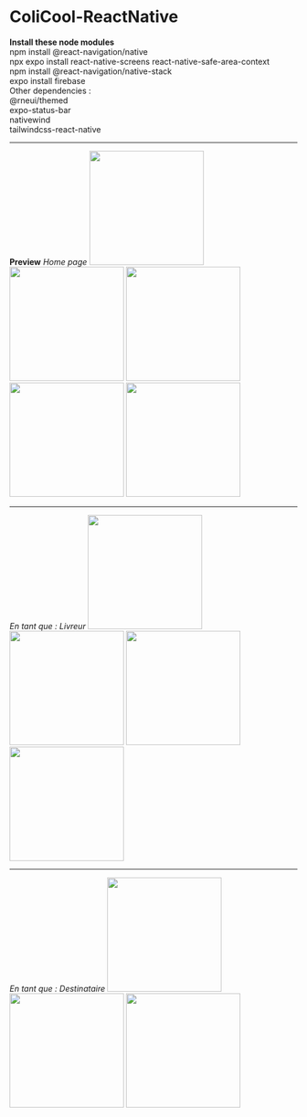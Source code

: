 # ColiCool-ReactNative
<b>Install these node modules</b> <br>
npm install @react-navigation/native  <br>
npx expo install react-native-screens react-native-safe-area-context <br>
npm install @react-navigation/native-stack <br>
expo install firebase <br>
Other dependencies :  <br>
@rneui/themed <br> 
expo-status-bar <br> 
nativewind <br>
tailwindcss-react-native <br>
<hr>
<b>Preview</b>
<i>Home page</i>
<img width="200" src="https://user-images.githubusercontent.com/24206661/207589538-93653a70-1de0-4333-ab17-213176da7ade.jpeg"/>
<img width="200" src="https://user-images.githubusercontent.com/24206661/207589515-639df645-4a46-4dd5-aaac-9dc240e1aca2.jpeg"/>
<img width="200" src="https://user-images.githubusercontent.com/24206661/207589562-972c21c3-0b52-44dd-a308-076121a1f175.jpeg"/>
<img width="200" src="https://user-images.githubusercontent.com/24206661/207589585-c5f0c5f4-c311-4a12-b0a7-0ecea3f43f31.jpeg"/>
<img width="200" src="https://user-images.githubusercontent.com/24206661/207589625-a5ee772a-4fec-4f39-8470-4da8e99a08c4.jpeg"/>
<hr>
<i>En tant que : Livreur </i>
<img width="200" src="https://user-images.githubusercontent.com/24206661/207589878-d13eadd9-bc6f-46c5-82d2-15a1c0e0ffff.jpeg"/>
<img width="200" src="https://user-images.githubusercontent.com/24206661/207589895-f365d62d-2b32-4804-9f3f-fb8c2e23c653.jpeg"/>
<img width="200" src="https://user-images.githubusercontent.com/24206661/207589904-f28c85b0-503d-46b7-89f6-29d8f20c9bad.jpeg"/>
<img width="200" src="https://user-images.githubusercontent.com/24206661/207589939-83bef5b5-d9cb-4e26-8b93-8f745fbaa6d0.jpeg"/>
<hr>
<i>En tant que : Destinataire</i>
<img width="200" src="https://user-images.githubusercontent.com/24206661/207589986-362574d8-fe2a-4b2a-a2de-e81433ae1f7a.jpeg"/>
<img width="200" src="https://user-images.githubusercontent.com/24206661/207589999-8ffcebff-cb7d-407f-807d-6b31e34a094b.jpeg"/>
<img width="200" src="https://user-images.githubusercontent.com/24206661/207590020-baae1dab-bccc-4334-ba1f-8a7df4e73802.jpeg"/>


